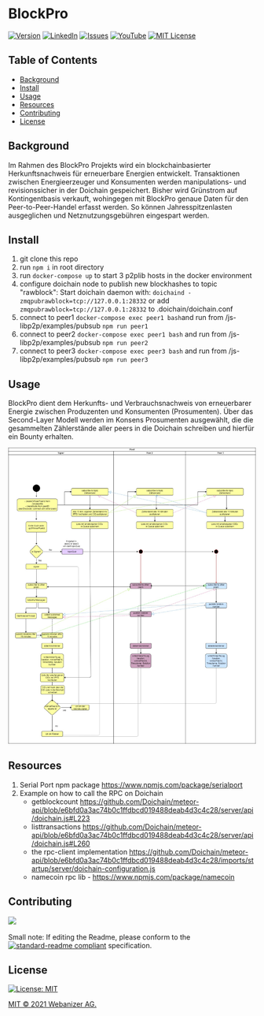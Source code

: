 # BlockPro

[![Version][version-shield]][version-url]
[![LinkedIn][linkedin-shield]][linkedin-url]
[![Issues][issues-shield]][issues-url]
[![YouTube][youtube-shield]][youtube-url]
[![MIT License][license-shield]][license-url]



## Table of Contents
- [Background](#background)
- [Install](#install)
- [Usage](#usage)
- [Resources](#resources)
- [Contributing](#contributing)
- [License](#license)

## Background

Im Rahmen des BlockPro Projekts wird ein blockchainbasierter Herkunftsnachweis für erneuerbare Energien entwickelt. Transaktionen zwischen Energieerzeuger und Konsumenten werden manipulations- und revisionssicher in der Doichain gespeichert. Bisher wird Grünstrom auf Kontingentbasis verkauft, wohingegen mit BlockPro genaue Daten für den Peer-to-Peer-Handel erfasst werden. So können Jahresspitzenlasten ausgeglichen und Netznutzungsgebühren eingespart werden. 

## Install
1. git clone this repo 
2. run ```npm i``` in root directory
3. run ```docker-compose up``` to start 3 p2plib hosts in the docker environment
4. configure doichain node to publish new blockhashes to topic "rawblock": Start doichain daemon with: ```doichaind -zmqpubrawblock=tcp://127.0.0.1:28332```
or add ```zmqpubrawblock=tcp://127.0.0.1:28332``` to .doichain/doichain.conf
5. connect to peer1 ```docker-compose exec peer1 bash```and run from /js-libp2p/examples/pubsub ```npm run peer1```
6. connect to peer2 ```docker-compose exec peer1 bash``` and run from /js-libp2p/examples/pubsub ```npm run peer2```
7. connect to peer3 ```docker-compose exec peer3 bash``` and run from /js-libp2p/examples/pubsub ```npm run peer3```

## Usage 

BlockPro dient dem Herkunfts- und Verbrauchsnachweis von erneuerbarer Energie zwischen Produzenten und Konsumenten (Prosumenten).
Über das Second-Layer Modell werden im Konsens Prosumenten ausgewählt, die die gesammelten Zählerstände aller peers in die Doichain schreiben und hierfür ein Bounty erhalten. 


<img
src="./images/Activity Diagram Libp2p.jpg"
raw=true
alt="Aktivitätsdiagramm zum Peer2Peer Demoprotokoll"
style="margin-right: 10px; width: 900px"
/>


## Resources
1. Serial Port npm package https://www.npmjs.com/package/serialport
2. Example on how to call the RPC on Doichain 
    - getblockcount https://github.com/Doichain/meteor-api/blob/e6bfd0a3ac74b0c1ffdbcd019488deab4d3c4c28/server/api/doichain.js#L223
    - listtransactions https://github.com/Doichain/meteor-api/blob/e6bfd0a3ac74b0c1ffdbcd019488deab4d3c4c28/server/api/doichain.js#L260
    - the rpc-client implementation https://github.com/Doichain/meteor-api/blob/e6bfd0a3ac74b0c1ffdbcd019488deab4d3c4c28/imports/startup/server/doichain-configuration.js
    - namecoin rpc lib - https://www.npmjs.com/package/namecoin 

## Contributing

<a href="https://github.com/webanizer/BlockPro/graphs/contributors">
  <img src="https://contrib.rocks/image?repo=webanizer/BlockPro" />
</a>


Small note: If editing the Readme, please conform to the [![standard-readme compliant](https://img.shields.io/badge/readme%20style-standard-brightgreen.svg?style=flat-square)](https://github.com/RichardLitt/standard-readme) specification.

## License

[![License: MIT](https://img.shields.io/badge/License-MIT-yellow.svg)](https://opensource.org/licenses/MIT)

[MIT © 2021 Webanizer AG.](./LICENSE.txt)


<!-- MARKDOWN LINKS & IMAGES -->
<!-- https://www.markdownguide.org/basic-syntax/#reference-style-links -->
[version-shield]: https://img.shields.io/github/package-json/v/webanizer/BlockPro
[version-url]: https://github.com/webanizer/BlockPro/releases
[contributors-shield]: https://img.shields.io/github/contributors/othneildrew/Best-README-Template.svg?style=for-the-badge
[contributors-url]: https://github.com/webanizer/BlockPro/graphs/contributors
[commits-shield]: https://img.shields.io/github/commit-activity/m/webanizer/BlockPro
[commits-url]: https://github.com/webanizer/BlockPro/commits/main
[stars-shield]: https://img.shields.io/github/stars/webanizer/BlockPro?style=social
[stars-url]: https://github.com/webanizer/BlockPro/stargazers
[issues-shield]: https://img.shields.io/github/issues-closed-raw/webanizer/BlockPro
[issues-url]: https://github.com/webanizer/BlockPro/issues
[license-shield]: https://img.shields.io/npm/l/doichain
[license-url]: https://github.com/webanizer/BlockPro/blob/main/LICENSE.txt
[linkedin-shield]: https://img.shields.io/badge/LinkedIn-blue?style=flat&logo=linkedin&labelColor=blue
[linkedin-url]: https://www.linkedin.com/company/webanizer-ag/about/
[youtube-shield]: https://img.shields.io/youtube/channel/views/UChqFCLQ0UfCL9GGgyS0I5oQ?style=social
[youtube-url]: https://www.youtube.com/channel/UChqFCLQ0UfCL9GGgyS0I5oQ
[twitter-shield]: https://img.shields.io/twitter/url?style=social&url=https%3A%2F%2Ftwitter.com%2Fdoichain
[twitter-url]: https://twitter.com/doichain
